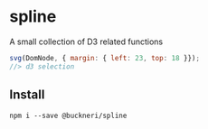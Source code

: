 # spline

A small collection of D3 related functions

```javascript
svg(DomNode, { margin: { left: 23, top: 18 }});
//> d3 selection
```

## Install

```shell
npm i --save @buckneri/spline
```

